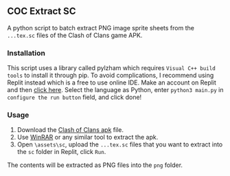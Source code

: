 ## COC Extract SC

A python script to batch extract PNG image sprite sheets from the ``...tex.sc`` files of the Clash of Clans game APK.

### Installation

This script uses a library called pylzham which requires ``Visual C++ build tools`` to install it through pip. To avoid complications, I recommend using Replit instead which is a free to use online IDE. Make an account on Replit and then [click here](https://repl.it/github/roshan1337d/cocExtractSC). Select the language as Python, enter ``python3 main.py`` in ``configure the run button`` field, and click done!

### Usage

1. Download the [Clash of Clans apk](https://clash-of-clans.en.uptodown.com/android/download) file.
2. Use [WinRAR](https://www.win-rar.com/download.html?&L=0) or any similar tool to extract the apk.
3. Open `\assets\sc`, upload the `...tex.sc` files that you want to extract into the `sc` folder in Replit, click `Run`.

The contents will be extracted as PNG files into the `png` folder.
